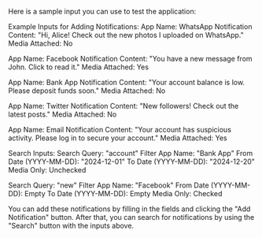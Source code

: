 Here is a sample input you can use to test the application:

Example Inputs for Adding Notifications:
App Name: WhatsApp
Notification Content: "Hi, Alice! Check out the new photos I uploaded on WhatsApp."
Media Attached: No

App Name: Facebook
Notification Content: "You have a new message from John. Click to read it."
Media Attached: Yes

App Name: Bank App
Notification Content: "Your account balance is low. Please deposit funds soon."
Media Attached: No

App Name: Twitter
Notification Content: "New followers! Check out the latest posts."
Media Attached: No

App Name: Email
Notification Content: "Your account has suspicious activity. Please log in to secure your account."
Media Attached: Yes

Search Inputs:
Search Query: "account"
Filter App Name: "Bank App"
From Date (YYYY-MM-DD): "2024-12-01"
To Date (YYYY-MM-DD): "2024-12-20"
Media Only: Unchecked

Search Query: "new"
Filter App Name: "Facebook"
From Date (YYYY-MM-DD): Empty
To Date (YYYY-MM-DD): Empty
Media Only: Checked

You can add these notifications by filling in the fields and clicking the "Add Notification" button. After that, you can search for notifications by using the "Search" button with the inputs above.
